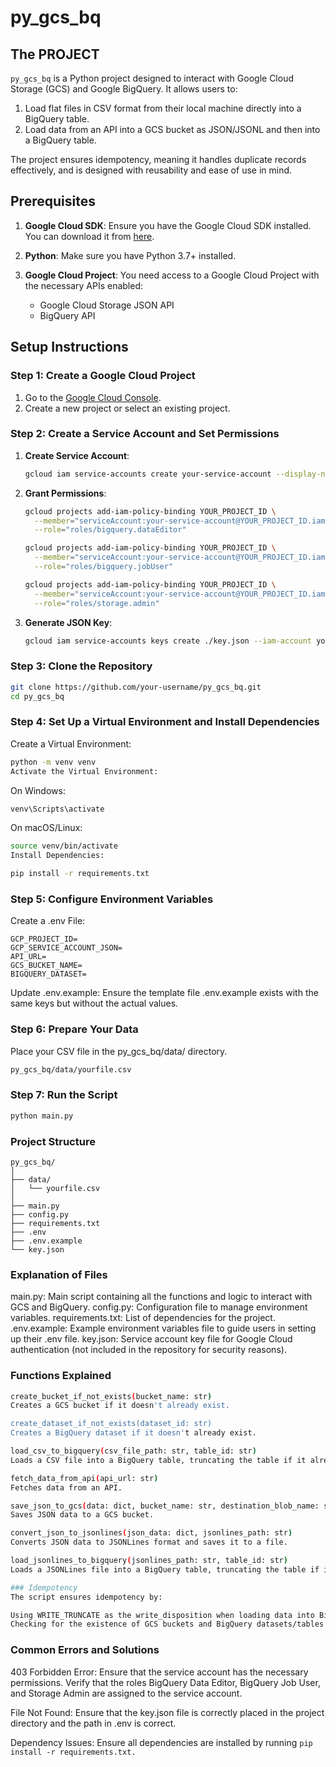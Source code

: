 # py_gcs_bq

## The PROJECT

`py_gcs_bq` is a Python project designed to interact with Google Cloud Storage (GCS) and Google BigQuery. It allows users to:
1. Load flat files in CSV format from their local machine directly into a BigQuery table.
2. Load data from an API into a GCS bucket as JSON/JSONL and then into a BigQuery table.

The project ensures idempotency, meaning it handles duplicate records effectively, and is designed with reusability and ease of use in mind.

## Prerequisites

1. **Google Cloud SDK**: Ensure you have the Google Cloud SDK installed. You can download it from [here](https://cloud.google.com/sdk/docs/install).

2. **Python**: Make sure you have Python 3.7+ installed.

3. **Google Cloud Project**: You need access to a Google Cloud Project with the necessary APIs enabled:
    - Google Cloud Storage JSON API
    - BigQuery API

## Setup Instructions

### Step 1: Create a Google Cloud Project

1. Go to the [Google Cloud Console](https://console.cloud.google.com/).
2. Create a new project or select an existing project.

### Step 2: Create a Service Account and Set Permissions

1. **Create Service Account**:
    ```sh
    gcloud iam service-accounts create your-service-account --display-name "Your Service Account"
    ```

2. **Grant Permissions**:
    ```sh
    gcloud projects add-iam-policy-binding YOUR_PROJECT_ID \
      --member="serviceAccount:your-service-account@YOUR_PROJECT_ID.iam.gserviceaccount.com" \
      --role="roles/bigquery.dataEditor"

    gcloud projects add-iam-policy-binding YOUR_PROJECT_ID \
      --member="serviceAccount:your-service-account@YOUR_PROJECT_ID.iam.gserviceaccount.com" \
      --role="roles/bigquery.jobUser"

    gcloud projects add-iam-policy-binding YOUR_PROJECT_ID \
      --member="serviceAccount:your-service-account@YOUR_PROJECT_ID.iam.gserviceaccount.com" \
      --role="roles/storage.admin"
    ```

3. **Generate JSON Key**:
    ```sh
    gcloud iam service-accounts keys create ./key.json --iam-account your-service-account@YOUR_PROJECT_ID.iam.gserviceaccount.com
    ```

### Step 3: Clone the Repository

```sh
git clone https://github.com/your-username/py_gcs_bq.git
cd py_gcs_bq
```
### Step 4: Set Up a Virtual Environment and Install Dependencies
Create a Virtual Environment:

```sh
python -m venv venv
Activate the Virtual Environment:
```
On Windows:

```sh
venv\Scripts\activate
```

On macOS/Linux:
```sh
source venv/bin/activate
Install Dependencies:
```
```sh
pip install -r requirements.txt
```

### Step 5: Configure Environment Variables
Create a .env File:
```
GCP_PROJECT_ID=
GCP_SERVICE_ACCOUNT_JSON=
API_URL=
GCS_BUCKET_NAME=
BIGQUERY_DATASET=
```
Update .env.example: Ensure the template file .env.example exists with the same keys but without the actual values.

### Step 6: Prepare Your Data
Place your CSV file in the py_gcs_bq/data/ directory.
```sh
py_gcs_bq/data/yourfile.csv
```
### Step 7: Run the Script
```sh
python main.py
```

### Project Structure
```
py_gcs_bq/
│
├── data/
│   └── yourfile.csv
│
├── main.py
├── config.py
├── requirements.txt
├── .env
├── .env.example
└── key.json
```
### Explanation of Files
main.py: Main script containing all the functions and logic to interact with GCS and BigQuery.
config.py: Configuration file to manage environment variables.
requirements.txt: List of dependencies for the project.
.env.example: Example environment variables file to guide users in setting up their .env file.
key.json: Service account key file for Google Cloud authentication (not included in the repository for security reasons).

### Functions Explained
```sh
create_bucket_if_not_exists(bucket_name: str)
Creates a GCS bucket if it doesn't already exist.

create_dataset_if_not_exists(dataset_id: str)
Creates a BigQuery dataset if it doesn't already exist.

load_csv_to_bigquery(csv_file_path: str, table_id: str)
Loads a CSV file into a BigQuery table, truncating the table if it already exists.

fetch_data_from_api(api_url: str)
Fetches data from an API.

save_json_to_gcs(data: dict, bucket_name: str, destination_blob_name: str)
Saves JSON data to a GCS bucket.

convert_json_to_jsonlines(json_data: dict, jsonlines_path: str)
Converts JSON data to JSONLines format and saves it to a file.

load_jsonlines_to_bigquery(jsonlines_path: str, table_id: str)
Loads a JSONLines file into a BigQuery table, truncating the table if it already exists.

### Idempotency
The script ensures idempotency by:

Using WRITE_TRUNCATE as the write_disposition when loading data into BigQuery tables, which overwrites the existing table with new data.
Checking for the existence of GCS buckets and BigQuery datasets/tables before creating them, avoiding unnecessary re-creation.
```

### Common Errors and Solutions
403 Forbidden Error:
Ensure that the service account has the necessary permissions.
Verify that the roles BigQuery Data Editor, BigQuery Job User, and Storage Admin are assigned to the service account.

File Not Found:
Ensure that the key.json file is correctly placed in the project directory and the path in .env is correct.

Dependency Issues:
Ensure all dependencies are installed by running ```pip install -r requirements.txt.```
